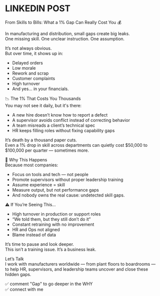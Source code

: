 # LINKEDIN POST
From Skills to Bills: What a 1% Gap Can Really Cost You 💰

In manufacturing and distribution, small gaps create big leaks.  
One missing skill. One unclear instruction. One assumption.

It’s not always obvious.  
But over time, it shows up in:

- Delayed orders  
- Low morale  
- Rework and scrap  
- Customer complaints  
- High turnover  
- And yes… in your financials.

📉 The 1% That Costs You Thousands  
You may not see it daily, but it's there:

- A new hire doesn’t know how to report a defect  
- A supervisor avoids conflict instead of correcting behavior  
- A team misreads a client’s technical spec  
- HR keeps filling roles without fixing capability gaps  

It’s death by a thousand paper cuts.  
Even a 1% drop in skill across departments can quietly cost $50,000 to $100,000 per quarter — sometimes more.

🧠 Why This Happens  
Because most companies:

- Focus on tools and tech — not people  
- Promote supervisors without proper leadership training  
- Assume experience = skill  
- Measure output, but not performance gaps  
- And nobody owns the real cause: undetected skill gaps.

⚠ If You’re Seeing This…  
- High turnover in production or support roles  
- “We told them, but they still don’t do it”  
- Constant retraining with no improvement  
- HR and Ops not aligned  
- Blame instead of data  

It’s time to pause and look deeper.  
This isn’t a training issue. It’s a business leak.

Let’s Talk  
I work with manufacturers worldwide — from plant floors to boardrooms —  
to help HR, supervisors, and leadership teams uncover and close these hidden gaps.

✅ comment "Gap" to go deeper in the WHY  
✅ connect with me
